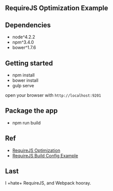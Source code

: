 RequireJS Optimization Example
---

## Dependencies

- node^4.2.2
- npm^3.4.0
- bower^1.7.6

## Getting started

- npm install
- bower install
- gulp serve

open your browser with `http://localhost:9201`

## Package the app

- npm run build

## Ref

- [RequireJS Optimization](http://requirejs.org/docs/optimization.html)
- [RequireJS Build Config Example](https://github.com/jrburke/r.js/blob/master/build/example.build.js)

## Last

I +hate+ RequireJS, and Webpack hooray.
